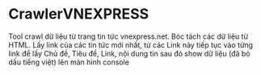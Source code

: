 # CrawlerVNEXPRESS
Tool crawl dữ liệu từ trang tin tức vnexpress.net. Bóc tách các dữ liệu từ HTML. Lấy link của các tin tức mới nhất, từ các Link này tiếp tục vào từng link để lấy Chủ đề, Tiêu đề, Link, nội dung tin sau đó show dữ liệu (đã bỏ dấu tiếng việt) lên màn hình console

